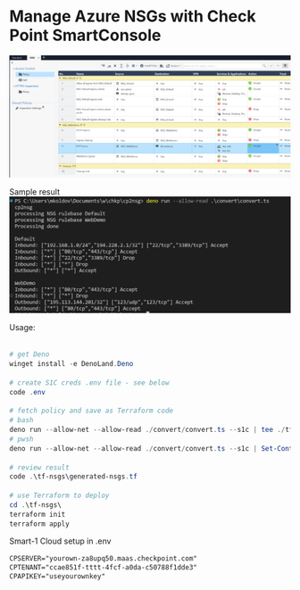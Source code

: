 # Manage Azure NSGs with Check Point SmartConsole

![sample rulebase](img/2023-10-31-13-37-41.png)

Sample result 
![processed result](img/2023-10-31-13-38-43.png)


Usage:
```powershell

# get Deno
winget install -e DenoLand.Deno

# create S1C creds .env file - see below
code .env

# fetch policy and save as Terraform code
# bash
deno run --allow-net --allow-read ./convert/convert.ts --s1c | tee ./tf-nsgs/generated-nsgs.tf
# pwsh
deno run --allow-net --allow-read ./convert/convert.ts --s1c | Set-Content .\tf-nsgs\generated-nsgs.tf

# review result
code .\tf-nsgs\generated-nsgs.tf

# use Terraform to deploy
cd .\tf-nsgs\
terraform init
terraform apply 

```

Smart-1 Cloud setup in .env
```
CPSERVER="yourown-za8upq50.maas.checkpoint.com"
CPTENANT="ccae851f-tttt-4fcf-a0da-c50788f1dde3"
CPAPIKEY="useyourownkey"
```